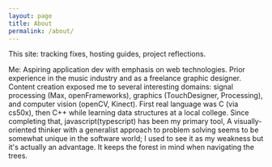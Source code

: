 ```yaml
---
layout: page
title: About
permalink: /about/
---
```


This site: tracking fixes, hosting guides, project reflections.

Me: Aspiring application dev with emphasis on web technologies. 
Prior experience in the music industry and as a freelance graphic designer. 
Content creation exposed me to several interesting domains: signal processing (Max, openFrameworks), graphics (TouchDesigner, Processing), and computer vision (openCV, Kinect). 
First real language was C (via cs50x), then C++ while learning data structures at a local college. 
Since completing that, javascript(typescript) has been my primary tool, 
A visually-oriented thinker with a generalist approach to problem solving seems to be somewhat unique in the software world; I used to see it as my weakness but it's actually an advantage. It keeps the forest in mind when navigating the trees.
